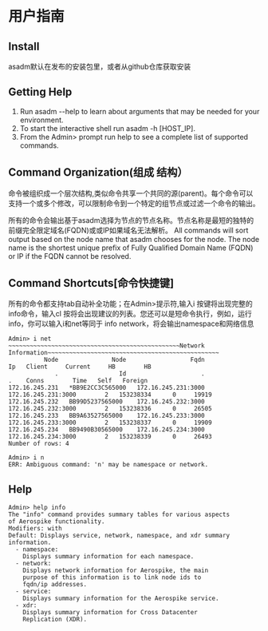 # 用户指南

## Install
asadm默认在发布的安装包里，或者从github仓库获取安装

## Getting Help

1. Run asadm --help to learn about arguments that may be needed for your environment.
2. To start the interactive shell run asadm -h [HOST_IP].
3. From the Admin> prompt run help to see a complete list of supported commands.

## Command Organization(组成 结构）

命令被组织成一个层次结构,类似命令共享一个共同的源(parent)。每个命令可以支持一个或多个修改，可以限制命令到一个特定的组节点或过滤一个命令的输出。

所有的命令会输出基于asadm选择为节点的节点名称。节点名称是最短的独特的前缀完全限定域名(FQDN)或或IP如果域名无法解析。
All commands will sort output based on the node name that asadm chooses for the node. The node name is the shortest unique prefix of Fully Qualified Domain Name (FQDN) or IP if the FQDN cannot be resolved.

## Command Shortcuts[命令快捷键]


所有的命令都支持tab自动补全功能；在Admin>提示符,输入i 按<tab>键将出现完整的info命令，输入cl 按<tab>将会出现建议的列表。您还可以是短命令执行，例如，运行info，你可以输入i和net等同于 info network，将会输出namespace和网络信息

```
Admin> i net
~~~~~~~~~~~~~~~~~~~~~~~~~~~~~~~~~~~~~~~~~~~~~~~~Network Information~~~~~~~~~~~~~~~~~~~~~~~~~~~~~~~~~~~~~~~~~~~~~~~~
          Node               Node                  Fqdn                    Ip   Client     Current     HB        HB   
             .                 Id                     .                     .    Conns        Time   Self   Foreign   
172.16.245.231   *BB9E2CC3C565000   172.16.245.231:3000   172.16.245.231:3000        2   153238334      0     19919   
172.16.245.232   BB99D5237565000    172.16.245.232:3000   172.16.245.232:3000        2   153238336      0     26505   
172.16.245.233   BB9A63527565000    172.16.245.233:3000   172.16.245.233:3000        2   153238337      0     19909   
172.16.245.234   BB9490B30565000    172.16.245.234:3000   172.16.245.234:3000        2   153238339      0     26493   
Number of rows: 4

Admin> i n
ERR: Ambiguous command: 'n' may be namespace or network.
```

## Help

```
Admin> help info
The "info" command provides summary tables for various aspects
of Aerospike functionality.
Modifiers: with
Default: Displays service, network, namespace, and xdr summary
information.
  - namespace:
    Displays summary information for each namespace.
  - network:
    Displays network information for Aerospike, the main
    purpose of this information is to link node ids to
    fqdn/ip addresses.
  - service:
    Displays summary information for the Aerospike service.
  - xdr:
    Displays summary information for Cross Datacenter
    Replication (XDR).
```